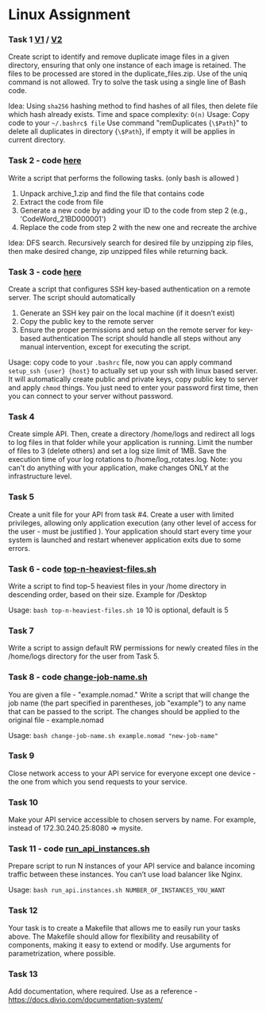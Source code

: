 # Linux Assignment

### Task 1 [V1](task-1%2Fundublicate-v1.sh) / [V2](task-1%2Fundublicate-v2.sh)

Create script to identify and remove duplicate image files in a given directory, ensuring that only one instance of each
image is retained. The files to be processed are stored in the duplicate_files.zip. Use of the uniq command is not
allowed. Try to solve the task using a single line of Bash code.

Idea: Using `sha256` hashing method to find hashes of all files, then delete file which hash already exists. Time and space complexity: `O(n)`
Usage: Copy code to your `~/.bashrc$ file` Use command "remDuplicates {`\$Path`}" to delete all duplicates in directory {`\$Path`}, if empty it will be applies in current directory. 
### Task 2 - code [here](task-2%2Fexctarct_code.sh)

Write a script that performs the following tasks. (only bash is allowed )

1. Unpack archive_1.zip and find the file that contains code
2. Extract the code from file
3. Generate a new code by adding your ID to the code from step 2 (e.g.,
   'CodeWord_21BD000001')
4. Replace the code from step 2 with the new one and recreate the archive

Idea: DFS search. Recursively search for desired file by unzipping zip files, then make desired change, zip unzipped files while returning back.
### Task 3 - code [here](task-3%2Fconfigure-ssh.sh)

Create a script that configures SSH key-based authentication on a remote server. The script should automatically

1. Generate an SSH key pair on the local machine (if it doesn’t exist)
2. Copy the public key to the remote server
3. Ensure the proper permissions and setup on the remote server for key-based
   authentication
   The script should handle all steps without any manual intervention, except for executing the script.

Usage: copy code to your `.bashrc` file, now you can apply command `setup_ssh {user} {host}` to actually set up your ssh with linux based server. It will automatically create public and private keys, copy public key to server and apply `chmod` things. You just need to enter your password first time, then you can connect to your server without password. 

### Task 4

Create simple API. Then, create a directory /home/logs and redirect all logs to log files in that folder while your
application is running. Limit the number of files to 3 (delete others) and set a log size limit of 1MB. Save the
execution time of your log rotations to /home/log_rotates.log.
Note: you can't do anything with your application, make changes ONLY at the infrastructure level.

### Task 5

Create a unit file for your API from task #4. Create a user with limited privileges, allowing only application
execution (any other level of access for the user - must be justified ).
Your application should start every time your system is launched and restart whenever application exits due to some
errors.

### Task 6 - code [top-n-heaviest-files.sh](task-6%2Ftop-n-heaviest-files.sh)

Write a script to find top-5 heaviest files in your /home directory in descending order, based on their size. Example
for /Desktop

Usage: `bash top-n-heaviest-files.sh 10` 10 is optional, default is 5

### Task 7

Write a script to assign default RW permissions for newly created files in the /home/logs directory for the user from
Task 5.

### Task 8 - code [change-job-name.sh](task-8%2Fchange-job-name.sh)

You are given a file - "example.nomad." Write a script that will change the job name (the part specified in parentheses,
job "example") to any name that can be passed to the script. The changes should be applied to the original file -
example.nomad

Usage: `bash change-job-name.sh example.nomad "new-job-name"`

### Task 9

Close network access to your API service for everyone except one device - the one from which you send requests to your
service.

### Task 10

Make your API service accessible to chosen servers by name. For example, instead of 172.30.240.25:8080 => mysite.

### Task 11 - code [run_api_instances.sh](task-11%2Frun_api_instances.sh)

Prepare script to run N instances of your API service and balance incoming traffic between these instances. You can’t
use load balancer like Nginx.

Usage: `bash run_api.instances.sh NUMBER_OF_INSTANCES_YOU_WANT`

### Task 12

Your task is to create a Makefile that allows me to easily run your tasks above. The Makefile should allow for
flexibility and reusability of components, making it easy to extend or modify. Use arguments for parametrization, where
possible.

### Task 13

Add documentation, where required. Use as a reference -
https://docs.divio.com/documentation-system/

